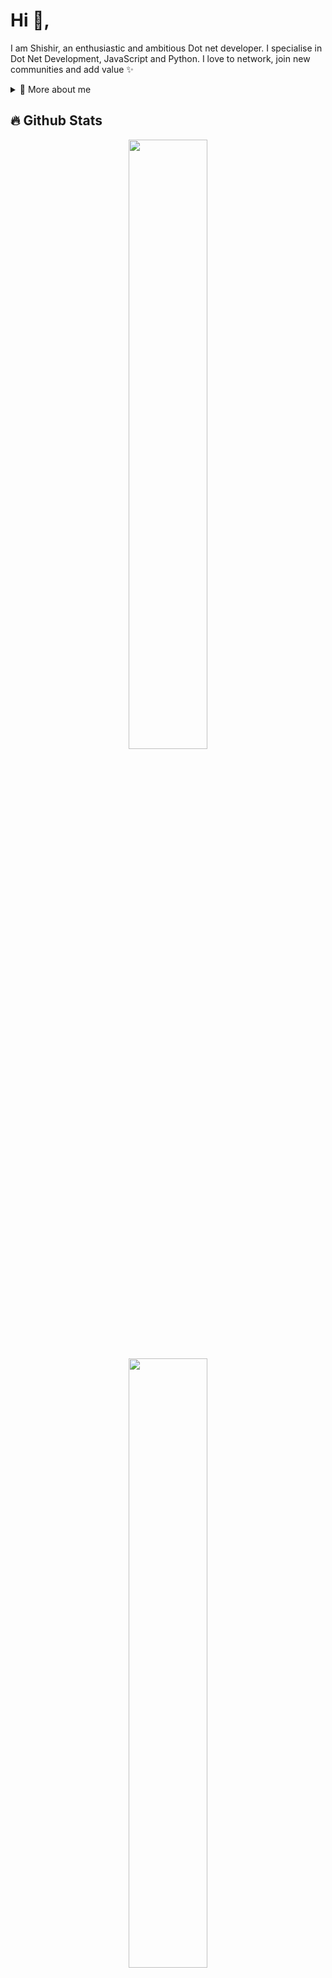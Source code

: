 <h1>Hi 👋,</h1>
<p>
 I am Shishir, an enthusiastic and ambitious Dot net developer. I specialise in Dot Net Development, JavaScript and Python. I love to network, join new communities and add value ✨

<div>
<details>
  <summary>🧑 More about me</summary>

- 🔭 I’m currently on a journey to build **great** things

- 🌱 I’m currently learning **everything** 🤓

- 📫 Reach me out at **contact@shishirregmi.com.np**

</details>
  
</p>


## 🔥 Github Stats

  <div align="center">
    <a href="https://github.com/shishirregmi"><img width="50%" src="https://github-readme-stats.vercel.app/api?username=shishirregmi&theme=radical&title_color=ff3068?"></a>
    <a href="https://github.com/shishirregmi"><img width="50%" src="http://github-readme-streak-stats.herokuapp.com/?user=shishirregmi&theme=radical&date_format=M%20j%5B%2C%20Y%5D&ring=ff3068&fire=ff3068&sideNums=ff3068"></a>
  </div> 
  <p align="center">
  <a href="https://www.youtube.com/@shishirregmi"><img width="32px" alt="Youtube" title="Youtube" src="https://i.imgur.com/qiXu7b2.png"/></a>
  &#8287;&#8287;&#8287;&#8287;&#8287;
  <a href="https://twitter.com/regmi_shishir_"><img width="32px" alt="Twitter" title="Twitter" src="https://i.imgur.com/OXZM1L6.png"/></a>
  &#8287;&#8287;&#8287;&#8287;&#8287;
</p>
